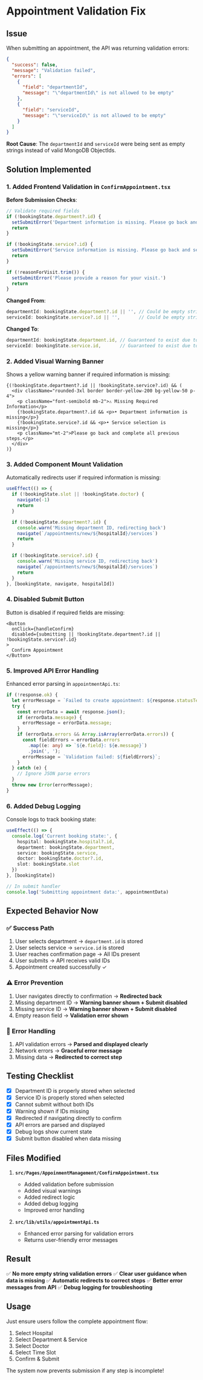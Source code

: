 # Appointment Validation Fix

## Issue

When submitting an appointment, the API was returning validation errors:
```json
{
  "success": false,
  "message": "Validation failed",
  "errors": [
    {
      "field": "departmentId",
      "message": "\"departmentId\" is not allowed to be empty"
    },
    {
      "field": "serviceId",
      "message": "\"serviceId\" is not allowed to be empty"
    }
  ]
}
```

**Root Cause**: The `departmentId` and `serviceId` were being sent as empty strings instead of valid MongoDB ObjectIds.

## Solution Implemented

### 1. Added Frontend Validation in `ConfirmAppointment.tsx`

**Before Submission Checks**:
```typescript
// Validate required fields
if (!bookingState.department?.id) {
  setSubmitError('Department information is missing. Please go back and select a department.')
  return
}

if (!bookingState.service?.id) {
  setSubmitError('Service information is missing. Please go back and select a service.')
  return
}

if (!reasonForVisit.trim()) {
  setSubmitError('Please provide a reason for your visit.')
  return
}
```

**Changed From**:
```typescript
departmentId: bookingState.department?.id || '', // Could be empty string
serviceId: bookingState.service?.id || '',       // Could be empty string
```

**Changed To**:
```typescript
departmentId: bookingState.department.id, // Guaranteed to exist due to validation
serviceId: bookingState.service.id,       // Guaranteed to exist due to validation
```

### 2. Added Visual Warning Banner

Shows a yellow warning banner if required information is missing:
```tsx
{(!bookingState.department?.id || !bookingState.service?.id) && (
  <div className="rounded-3xl border border-yellow-200 bg-yellow-50 p-4">
    <p className="font-semibold mb-2">⚠️ Missing Required Information</p>
    {!bookingState.department?.id && <p>• Department information is missing</p>}
    {!bookingState.service?.id && <p>• Service selection is missing</p>}
    <p className="mt-2">Please go back and complete all previous steps.</p>
  </div>
)}
```

### 3. Added Component Mount Validation

Automatically redirects user if required information is missing:
```typescript
useEffect(() => {
  if (!bookingState.slot || !bookingState.doctor) {
    navigate(-1)
    return
  }

  if (!bookingState.department?.id) {
    console.warn('Missing department ID, redirecting back')
    navigate(`/appointments/new/${hospitalId}/services`)
    return
  }

  if (!bookingState.service?.id) {
    console.warn('Missing service ID, redirecting back')
    navigate(`/appointments/new/${hospitalId}/services`)
    return
  }
}, [bookingState, navigate, hospitalId])
```

### 4. Disabled Submit Button

Button is disabled if required fields are missing:
```tsx
<Button
  onClick={handleConfirm}
  disabled={submitting || !bookingState.department?.id || !bookingState.service?.id}
>
  Confirm Appointment
</Button>
```

### 5. Improved API Error Handling

Enhanced error parsing in `appointmentApi.ts`:
```typescript
if (!response.ok) {
  let errorMessage = `Failed to create appointment: ${response.statusText}`;
  try {
    const errorData = await response.json();
    if (errorData.message) {
      errorMessage = errorData.message;
    }
    if (errorData.errors && Array.isArray(errorData.errors)) {
      const fieldErrors = errorData.errors
        .map((e: any) => `${e.field}: ${e.message}`)
        .join(', ');
      errorMessage = `Validation failed: ${fieldErrors}`;
    }
  } catch (e) {
    // Ignore JSON parse errors
  }
  throw new Error(errorMessage);
}
```

### 6. Added Debug Logging

Console logs to track booking state:
```typescript
useEffect(() => {
  console.log('Current booking state:', {
    hospital: bookingState.hospital?.id,
    department: bookingState.department,
    service: bookingState.service,
    doctor: bookingState.doctor?.id,
    slot: bookingState.slot
  })
}, [bookingState])

// In submit handler
console.log('Submitting appointment data:', appointmentData)
```

## Expected Behavior Now

### ✅ Success Path
1. User selects department → `department.id` is stored
2. User selects service → `service.id` is stored
3. User reaches confirmation page → All IDs present
4. User submits → API receives valid IDs
5. Appointment created successfully ✓

### ⚠️ Error Prevention
1. User navigates directly to confirmation → **Redirected back**
2. Missing department ID → **Warning banner shown + Submit disabled**
3. Missing service ID → **Warning banner shown + Submit disabled**
4. Empty reason field → **Validation error shown**

### 🐛 Error Handling
1. API validation errors → **Parsed and displayed clearly**
2. Network errors → **Graceful error message**
3. Missing data → **Redirected to correct step**

## Testing Checklist

- [x] Department ID is properly stored when selected
- [x] Service ID is properly stored when selected
- [x] Cannot submit without both IDs
- [x] Warning shown if IDs missing
- [x] Redirected if navigating directly to confirm
- [x] API errors are parsed and displayed
- [x] Debug logs show current state
- [x] Submit button disabled when data missing

## Files Modified

1. **`src/Pages/AppoinmentManagement/ConfirmAppointment.tsx`**
   - Added validation before submission
   - Added visual warnings
   - Added redirect logic
   - Added debug logging
   - Improved error handling

2. **`src/lib/utils/appointmentApi.ts`**
   - Enhanced error parsing for validation errors
   - Returns user-friendly error messages

## Result

✅ **No more empty string validation errors**
✅ **Clear user guidance when data is missing**
✅ **Automatic redirects to correct steps**
✅ **Better error messages from API**
✅ **Debug logging for troubleshooting**

## Usage

Just ensure users follow the complete appointment flow:
1. Select Hospital
2. Select Department & Service
3. Select Doctor
4. Select Time Slot
5. Confirm & Submit

The system now prevents submission if any step is incomplete!



